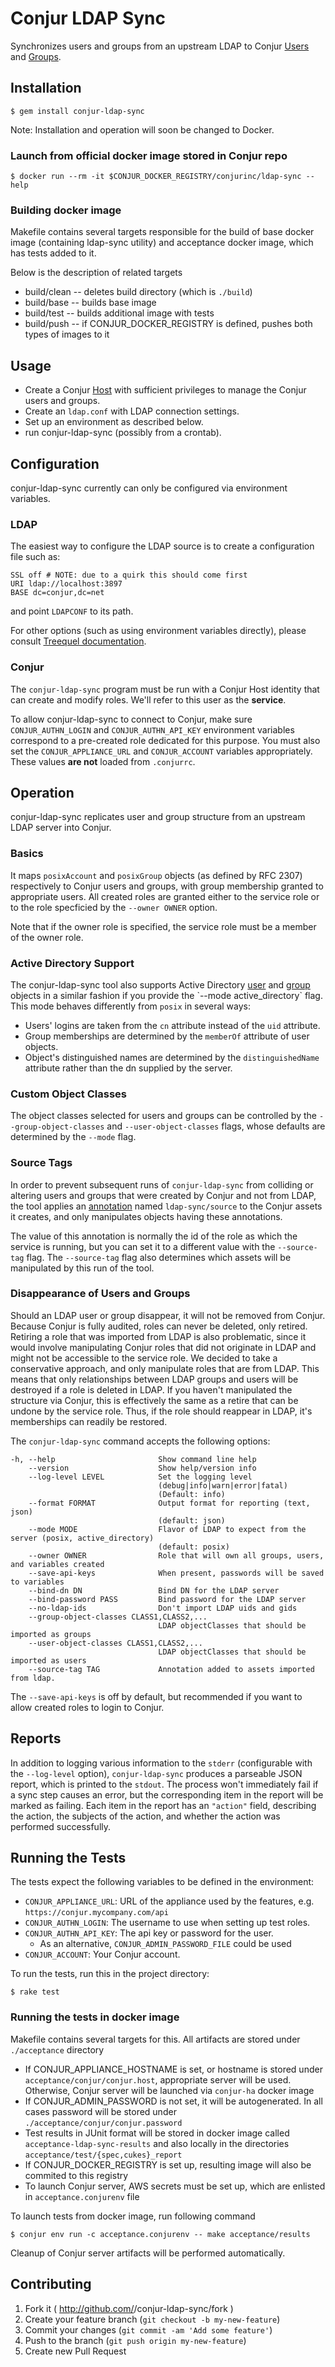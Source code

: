 # Conjur LDAP Sync

Synchronizes users and groups from an upstream LDAP to Conjur [Users](http://developer.conjur.net/reference/services/directory/user) and [Groups](http://developer.conjur.net/reference/services/directory/group).

## Installation

    $ gem install conjur-ldap-sync
    
Note: Installation and operation will soon be changed to Docker.

### Launch from official docker image stored in Conjur repo

    $ docker run --rm -it $CONJUR_DOCKER_REGISTRY/conjurinc/ldap-sync --help

### Building docker image

Makefile contains several targets responsible for the build of base docker image (containing ldap-sync utility) and acceptance docker image, which has tests added to it.

Below is the description of related targets

* build/clean -- deletes build directory (which is `./build`)
* build/base  -- builds base image
* build/test  -- builds additional image with tests
* build/push -- if CONJUR\_DOCKER\_REGISTRY is defined, pushes both types of images to it

## Usage

- Create a Conjur [Host](http://developer.conjur.net/reference/services/directory/host) with sufficient privileges to manage the Conjur users and groups.
- Create an `ldap.conf` with LDAP connection settings.
- Set up an environment as described below.
- run conjur-ldap-sync (possibly from a crontab).

## Configuration

conjur-ldap-sync currently can only be configured via environment variables.

### LDAP

The easiest way to configure the LDAP source is to create a configuration file such as:
```
SSL off # NOTE: due to a quirk this should come first
URI ldap://localhost:3897
BASE dc=conjur,dc=net
```
and point `LDAPCONF` to its path.

For other options (such as using environment variables directly), please consult
[Treequel documentation](http://rubydoc.info/gems/treequel/Treequel#directory_from_config-class_method).

### Conjur

The `conjur-ldap-sync` program must be run with a Conjur Host identity that can create
and modify roles.  We'll refer to this user as the **service**.

To allow conjur-ldap-sync to connect to Conjur, make sure `CONJUR_AUTHN_LOGIN`
and `CONJUR_AUTHN_API_KEY` environment variables correspond to a pre-created role
dedicated for this purpose.  You must also set the `CONJUR_APPLIANCE_URL` and
`CONJUR_ACCOUNT` variables appropriately.  These values **are not** loaded from
`.conjurrc`.

## Operation

conjur-ldap-sync replicates user and group structure from an upstream LDAP server into Conjur.


### Basics
It maps `posixAccount` and `posixGroup` objects (as defined by RFC 2307) respectively to Conjur
users and groups, with group membership granted to appropriate users.  All created roles are granted
either to the service role or to the role specficied by the `--owner OWNER` option.

Note that if the owner role is specified, the service role must be a member of the owner role.

### Active Directory Support

The conjur-ldap-sync tool also supports Active Directory [user](https://msdn.microsoft.com/en-us/library/ms683980(v=VS.85).aspx)
and [group](https://msdn.microsoft.com/en-us/library/ms682251(v=VS.85).aspx) objects in a similar 
fashion if you provide the `--mode active_directory` flag.  This mode behaves differently from `posix`
in several ways:
    
  * Users' logins are taken from the `cn` attribute instead of the `uid` attribute.
  * Group memberships are determined by the `memberOf` attribute of user objects.
  * Object's distinguished names are determined by the `distinguishedName` attribute
    rather than the dn supplied by the server.
 
### Custom Object Classes    

The object classes selected for users and groups can be controlled by the `--group-object-classes`
and `--user-object-classes` flags, whose defaults are determined by the `--mode` flag.

### Source Tags

In order to prevent subsequent runs of `conjur-ldap-sync` from colliding or altering users and groups that
were created by Conjur and not from LDAP, the tool applies an [annotation](https://developer.conjur.net/reference/services/authorization/resource/annotate.html) named `ldap-sync/source`
to the Conjur assets it creates, and only manipulates objects having these annotations.

The value of this annotation is normally the id of the role as which the service is running, but you can 
set it to a different value with the `--source-tag` flag.  The `--source-tag` flag also determines which assets
will be manipulated by this run of the tool.

### Disappearance of Users and Groups

Should an LDAP user or group disappear, it will not be removed from Conjur.  Because Conjur is fully audited,
roles can never be deleted, only retired.  Retiring a role that was imported from LDAP is also problematic, 
since it would involve manipulating Conjur roles that did not originate in LDAP and might not be accessible
to the service role.  We decided to take a conservative approach, and only manipulate roles that are from LDAP.
This means that only relationships between LDAP groups and users will be destroyed if a role is deleted in LDAP. 
If you haven't manipulated the structure via Conjur, this is effectively the same as a retire that can be undone
by the service role.  Thus, if the role should reappear in LDAP, it's memberships can readily be restored.


The `conjur-ldap-sync` command accepts the following options:

    -h, --help                       Show command line help
        --version                    Show help/version info
        --log-level LEVEL            Set the logging level
                                     (debug|info|warn|error|fatal)
                                     (Default: info)
        --format FORMAT              Output format for reporting (text, json)
                                     (default: json)
        --mode MODE                  Flavor of LDAP to expect from the server (posix, active_directory)
                                     (default: posix)
        --owner OWNER                Role that will own all groups, users, and variables created
        --save-api-keys              When present, passwords will be saved to variables
        --bind-dn DN                 Bind DN for the LDAP server
        --bind-password PASS         Bind password for the LDAP server
        --no-ldap-ids                Don't import LDAP uids and gids
        --group-object-classes CLASS1,CLASS2,...
                                     LDAP objectClasses that should be imported as groups
        --user-object-classes CLASS1,CLASS2,...
                                     LDAP objectClasses that should be imported as users
        --source-tag TAG             Annotation added to assets imported from ldap.


The `--save-api-keys` is off by default, but recommended if you want to allow created roles to login to
Conjur.


## Reports

In addition to logging various information to the `stderr` (configurable with the `--log-level` option), `conjur-ldap-sync` produces a parseable JSON report, which is printed to the `stdout`.  The process won't immediately fail if a sync step causes an error, but the corresponding item in the report will be marked as failing.  Each item in the report has an `"action"` field, describing the action, the subjects of the action, and whether the action was performed successfully.



## Running the Tests

The tests expect the following variables to be defined in the environment:

 * `CONJUR_APPLIANCE_URL`: URL of the appliance used by the features, e.g. `https://conjur.mycompany.com/api`
 * `CONJUR_AUTHN_LOGIN`: The username to use when setting up test roles.
 * `CONJUR_AUTHN_API_KEY`:  The api key or password for the user.
    * As an alternative, `CONJUR_ADMIN_PASSWORD_FILE` could be used
 * `CONJUR_ACCOUNT`: Your Conjur account.

To run the tests, run this in the project directory:

```
$ rake test
```

### Running the tests in docker image

Makefile contains several targets for this. All artifacts are stored under `./acceptance` directory

* If CONJUR\_APPLIANCE\_HOSTNAME is set, or hostname is stored under `acceptance/conjur/conjur.host`, appropriate server will be used. Otherwise, Conjur server will be launched via `conjur-ha` docker image
* If CONJUR\_ADMIN\_PASSWORD is not set, it will be autogenerated. In all cases password will be stored under `./acceptance/conjur/conjur.password`
* Test results in JUnit format will be stored in docker image called `acceptance-ldap-sync-results` and also locally in the directories `acceptance/test/{spec,cukes}_report`
* If CONJUR\_DOCKER\_REGISTRY is set up, resulting image will also be commited to this registry
* To launch Conjur server, AWS secrets must be set up, which are enlisted in `acceptance.conjurenv` file

To launch tests from docker image, run following command

```
$ conjur env run -c acceptance.conjurenv -- make acceptance/results 
```

Cleanup of Conjur server artifacts will be performed automatically.


## Contributing

1. Fork it ( http://github.com/<my-github-username>/conjur-ldap-sync/fork )
2. Create your feature branch (`git checkout -b my-new-feature`)
3. Commit your changes (`git commit -am 'Add some feature'`)
4. Push to the branch (`git push origin my-new-feature`)
5. Create new Pull Request
